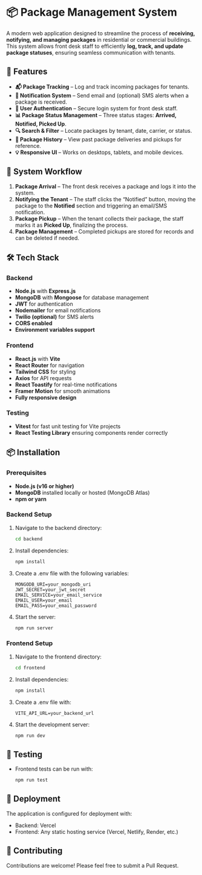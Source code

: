 # 📦 Package Management System  

A modern web application designed to streamline the process of **receiving, notifying, and managing packages** in residential or commercial buildings. This system allows front desk staff to efficiently **log, track, and update package statuses**, ensuring seamless communication with tenants.  

## 🚀 Features  

- **📬 Package Tracking** – Log and track incoming packages for tenants.  
- **🔔 Notification System** – Send email and (optional) SMS alerts when a package is received.  
- **👤 User Authentication** – Secure login system for front desk staff.  
- **📊 Package Status Management** – Three status stages: **Arrived, Notified, Picked Up**.  
- **🔍 Search & Filter** – Locate packages by tenant, date, carrier, or status.  
- **📜 Package History** – View past package deliveries and pickups for reference.  
- **💡 Responsive UI** – Works on desktops, tablets, and mobile devices.  

## 🔄 System Workflow  

1. **Package Arrival** – The front desk receives a package and logs it into the system.  
2. **Notifying the Tenant** – The staff clicks the “Notified” button, moving the package to the **Notified** section and triggering an email/SMS notification.  
3. **Package Pickup** – When the tenant collects their package, the staff marks it as **Picked Up**, finalizing the process.  
4. **Package Management** – Completed pickups are stored for records and can be deleted if needed.  

## 🛠️ Tech Stack  

### Backend  
- **Node.js** with **Express.js**  
- **MongoDB** with **Mongoose** for database management  
- **JWT** for authentication  
- **Nodemailer** for email notifications  
- **Twilio (optional)** for SMS alerts  
- **CORS enabled**  
- **Environment variables support**  

### Frontend  
- **React.js** with **Vite**  
- **React Router** for navigation  
- **Tailwind CSS** for styling  
- **Axios** for API requests  
- **React Toastify** for real-time notifications  
- **Framer Motion** for smooth animations  
- **Fully responsive design** 

### Testing
- **Vitest** for fast unit testing for Vite projects
- **React Testing Library** ensuring components render correctly

## 📦 Installation  

### Prerequisites  
- **Node.js (v16 or higher)**  
- **MongoDB** installed locally or hosted (MongoDB Atlas)  
- **npm or yarn**  

### Backend Setup
1. Navigate to the backend directory:
   ```bash
   cd backend
   ```
2. Install dependencies:
   ```bash
   npm install
   ```
3. Create a .env file with the following variables:
   ```
   MONGODB_URI=your_mongodb_uri
   JWT_SECRET=your_jwt_secret
   EMAIL_SERVICE=your_email_service
   EMAIL_USER=your_email
   EMAIL_PASS=your_email_password
   ```
4. Start the server:
   ```bash
   npm run server
   ```

### Frontend Setup
1. Navigate to the frontend directory:
   ```bash
   cd frontend
   ```
2. Install dependencies:
   ```bash
   npm install
   ```
3. Create a .env file with:
   ```
   VITE_API_URL=your_backend_url
   ```
4. Start the development server:
   ```bash
   npm run dev
   ```

## 🧪 Testing

- Frontend tests can be run with:
  ```bash
  npm run test
  ```

## 🚀 Deployment

The application is configured for deployment with:
- Backend: Vercel
- Frontend: Any static hosting service (Vercel, Netlify, Render, etc.)

## 👥 Contributing

Contributions are welcome! Please feel free to submit a Pull Request. 
